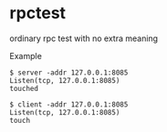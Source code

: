 # rpctest
ordinary rpc test with no extra meaning

Example
```
$ server -addr 127.0.0.1:8085
Listen(tcp, 127.0.0.1:8085)
touched
```

```
$ client -addr 127.0.0.1:8085
Listen(tcp, 127.0.0.1:8085)
touch
```
